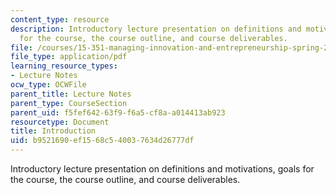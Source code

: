 ```yaml
---
content_type: resource
description: Introductory lecture presentation on definitions and motivations, goals
  for the course, the course outline, and course deliverables.
file: /courses/15-351-managing-innovation-and-entrepreneurship-spring-2008/b9521690ef1568c540037634d26777df_01_intro.pdf
file_type: application/pdf
learning_resource_types:
- Lecture Notes
ocw_type: OCWFile
parent_title: Lecture Notes
parent_type: CourseSection
parent_uid: f5fef642-63f9-f6a5-cf8a-a014413ab923
resourcetype: Document
title: Introduction
uid: b9521690-ef15-68c5-4003-7634d26777df
---
```

Introductory lecture presentation on definitions and motivations, goals for the course, the course outline, and course deliverables.

